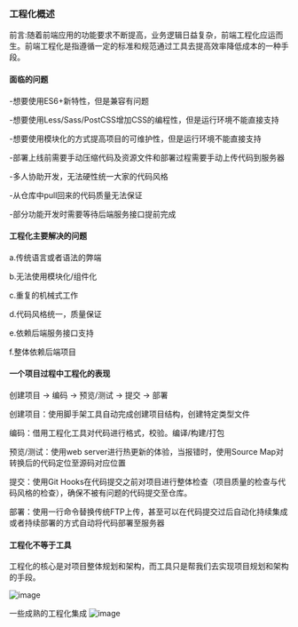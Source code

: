 ### 工程化概述

前言:随着前端应用的功能要求不断提高，业务逻辑日益复杂，前端工程化应运而生。前端工程化是指遵循一定的标准和规范通过工具去提高效率降低成本的一种手段。

#### 面临的问题
-想要使用ES6+新特性，但是兼容有问题

-想要使用Less/Sass/PostCSS增加CSS的编程性，但是运行环境不能直接支持

-想要使用模块化的方式提高项目的可维护性，但是运行环境不能直接支持

-部署上线前需要手动压缩代码及资源文件和部署过程需要手动上传代码到服务器

-多人协助开发，无法硬性统一大家的代码风格

-从仓库中pull回来的代码质量无法保证

-部分功能开发时需要等待后端服务接口提前完成


#### 工程化主要解决的问题
a.传统语言或者语法的弊端

b.无法使用模块化/组件化

c.重复的机械式工作

d.代码风格统一，质量保证

e.依赖后端服务接口支持

f.整体依赖后端项目


#### 一个项目过程中工程化的表现
创建项目 -> 编码 -> 预览/测试 -> 提交 -> 部署
   
创建项目：使用脚手架工具自动完成创建项目结构，创建特定类型文件

编码：借用工程化工具对代码进行格式，校验。编译/构建/打包

预览/测试：使用web server进行热更新的体验，当报错时，使用Source Map对转换后的代码定位至源码对应位置

提交：使用Git Hooks在代码提交之前对项目进行整体检查（项目质量的检查与代码风格的检查），确保不被有问题的代码提交至仓库。

部署：使用一行命令替换传统FTP上传，甚至可以在代码提交过后自动化持续集成或者持续部署的方式自动将代码部署至服务器


#### 工程化不等于工具
工程化的核心是对项目整体规划和架构，而工具只是帮我们去实现项目规划和架构的手段。

![image](https://user-images.githubusercontent.com/37037802/118238373-0464ae80-b4cb-11eb-9412-b2e60791dccd.png)


一些成熟的工程化集成
![image](https://user-images.githubusercontent.com/37037802/118238671-69b89f80-b4cb-11eb-94f1-fcd99dc99cae.png)

